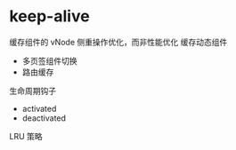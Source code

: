 # keep-alive

缓存组件的 vNode
侧重操作优化，而非性能优化
缓存动态组件
- 多页签组件切换
- 路由缓存

生命周期钩子
- activated
- deactivated

LRU 策略